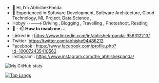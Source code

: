 - 👋 Hi, I’m AbhishekPanda
- 👀 Experienced in Software Development, Software Architecture, Cloud Technology, ML Project, Data Science , 
- Hobyy -----> Driving , Blogging , Travelling , Photoshoot, Reading
- 🌱 
            - 📫 **How to reach me ..**. 
-   Linked in : https://www.linkedin.com/in/abhishek-panda-956312213/
-   Twitter :https://twitter.com/abhishe94486212
-   Facebook : https://www.facebook.com/profile.php?id=100072435410563
-   Instagram : https://www.instagram.com/the_abhishekpanda/

![My GitHub stats](https://github-readme-stats.vercel.app/api?username=abhishekpandaOfficial&show_icons=true&theme=dark)

[![Top Langs](https://github-readme-stats.vercel.app/api/top-langs/?username=abhishekpandaOfficial&theme=dark)](https://github.com/abhishekpandaOfficial/github-readme-stats)
